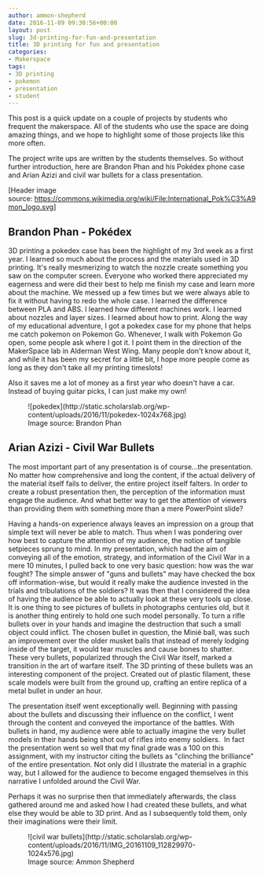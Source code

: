 ```yaml
---
author: ammon-shepherd
date: 2016-11-09 09:30:56+00:00
layout: post
slug: 3d-printing-for-fun-and-presentation
title: 3D printing for fun and presentation
categories:
- Makerspace
tags:
- 3D printing
- pokemon
- presentation
- student
---
```


This post is a quick update on a couple of projects by students who frequent the makerspace. All of the students who use the space are doing amazing things, and we hope to highlight some of those projects like this more often.

The project write ups are written by the students themselves. So without further introduction, here are Brandon Phan and his Pokédex phone case and Arian Azizi and civil war bullets for a class presentation.

[Header image source: https://commons.wikimedia.org/wiki/File:International_Pok%C3%A9mon_logo.svg]


## Brandon Phan - Pokédex




3D printing a pokedex case has been the highlight of my 3rd week as a first year. I learned so much about the process and the materials used in 3D printing. It's really mesmerizing to watch the nozzle create something you saw on the computer screen. Everyone who worked there appreciated my eagerness and were did their best to help me finish my case and learn more about the machine. We messed up a few times but we were always able to fix it without having to redo the whole case. I learned the difference between PLA and ABS. I learned how different machines work. I learned about nozzles and layer sizes. I learned about how to print. Along the way of my educational adventure, I got a pokedex case for my phone that helps me catch pokemon on Pokemon Go. Whenever, I walk with Pokemon Go open, some people ask where I got it. I point them in the direction of the MakerSpace lab in Alderman West Wing. Many people don't know about it, and while it has been my secret for a little bit, I hope more people come as long as they don't take all my printing timeslots!




Also it saves me a lot of money as a first year who doesn't have a car. Instead of buying guitar picks, I can just make my own!




<figure>
  ![pokedex](http://static.scholarslab.org/wp-content/uploads/2016/11/pokedex-1024x768.jpg)
  <figcaption>
 Image source: Brandon Phan
</figcaption>

</figure>


## Arian Azizi - Civil War Bullets




The most important part of any presentation is of course...the presentation. No matter how comprehensive and long the content, if the actual delivery of the material itself fails to deliver, the entire project itself falters. In order to create a robust presentation then, the perception of the information must engage the audience. And what better way to get the attention of viewers than providing them with something more than a mere PowerPoint slide? 




Having a hands-on experience always leaves an impression on a group that simple text will never be able to match. Thus when I was pondering over how best to capture the attention of my audience, the notion of tangible setpieces sprung to mind. In my presentation, which had the aim of conveying all of the emotion, strategy, and information of the Civil War in a mere 10 minutes, I pulled back to one very basic question: how was the war fought? The simple answer of "guns and bullets" may have checked the box off information-wise, but would it really make the audience invested in the trials and tribulations of the soldiers? It was then that I considered the idea of having the audience be able to actually look at these very tools up close. It is one thing to see pictures of bullets in photographs centuries old, but it is another thing entirely to hold one such model personally. To turn a rifle bullets over in your hands and imagine the destruction that such a small object could inflict. The chosen bullet in question, the Minié ball, was such an improvement over the older musket balls that instead of merely lodging inside of the target, it would tear muscles and cause bones to shatter. These very bullets, popularized through the Civil War itself, marked a transition in the art of warfare itself. The 3D printing of these bullets was an interesting component of the project. Created out of plastic filament, these scale models were built from the ground up, crafting an entire replica of a metal bullet in under an hour. 




The presentation itself went exceptionally well. Beginning with passing about the bullets and discussing their influence on the conflict, I went through the content and conveyed the importance of the battles. With bullets in hand, my audience were able to actually imagine the very bullet models in their hands being shot out of rifles into enemy soldiers.  In fact the presentation went so well that my final grade was a 100 on this assignment, with my instructor citing the bullets as "clinching the brilliance" of the entire presentation. Not only did I illustrate the material in a graphic way, but I allowed for the audience to become engaged themselves in this narrative I unfolded around the Civil War. 




Perhaps it was no surprise then that immediately afterwards, the class gathered around me and asked how I had created these bullets, and what else they would be able to 3D print. And as I subsequently told them, only their imaginations were their limit.




<figure>
  ![civil war bullets](http://static.scholarslab.org/wp-content/uploads/2016/11/IMG_20161109_112829970-1024x576.jpg)
  <figcaption>
 Image source: Ammon Shepherd
</figcaption>

</figure>
